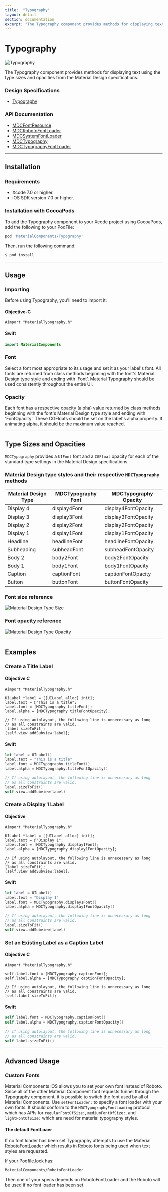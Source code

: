 ```yaml
---
title:  "Typography"
layout: detail
section: documentation
excerpt: "The Typography component provides methods for displaying text using the type sizes and opacities from the Material Design specifications."
---
```

# Typography

![Typography](docs/assets/typography_screenshot.png)
<!--{: .ios-screenshot .right }-->

The Typography component provides methods for displaying text using the type sizes and opacities
from the Material Design specifications.
<!--{: .intro }-->

### Design Specifications

<ul class="icon-list">
<li class="icon-link"><a href="https://www.google.com/design/spec/style/typography.html">Typography</a></li>
</ul>

### API Documentation

<ul class="icon-list">
<li class="icon-link"><a href="/apidocs/Typography/Classes/MDCFontResource.html">MDCFontResource</a></li>
<li class="icon-link"><a href="/apidocs/Typography/Classes/MDCRobotoFontLoader.html">MDCRobotoFontLoader</a></li>
<li class="icon-link"><a href="/apidocs/Typography/Classes.html#/c:objc(cs)MDCSystemFontLoader">MDCSystemFontLoader</a></li>
<li class="icon-link"><a href="/apidocs/Typography/Classes/MDCTypography.html">MDCTypography</a></li>
<li class="icon-link"><a href="/apidocs/Typography/Protocols/MDCTypographyFontLoader.html">MDCTypographyFontLoader</a></li>
</ul>


- - -

## Installation

### Requirements

- Xcode 7.0 or higher.
- iOS SDK version 7.0 or higher.

### Installation with CocoaPods

To add the Typography component to your Xcode project using CocoaPods, add the following to your
PodFile:

~~~ bash
pod 'MaterialComponents/Typography'
~~~

Then, run the following command:

~~~ bash
$ pod install
~~~


- - -

## Usage

### Importing

Before using Typography, you'll need to import it:

<!--<div class="material-code-render" markdown="1">-->
#### Objective-C

~~~ objc
#import "MaterialTypography.h"
~~~

#### Swift
~~~ swift
import MaterialComponents
~~~
<!--</div>-->

### Font
Select a font most appropriate to its usage and set it as your label's font. All fonts are returned
from class methods beginning with the font's Material Design type style and ending with 'Font'.
Material Typography should be used consistently throughout the entire UI.

### Opacity
Each font has a respective opacity (alpha) value returned by class methods beginning with the
font's Material Design type style and ending with 'FontOpacity'. These CGFloats should be set on the
label's alpha property. If animating alpha, it should be the maximum value reached.

- - -

## Type Sizes and Opacities

`MDCTypography` provides a `UIFont` font and a `CGFloat` opacity for each of the standard type
settings in the Material Design specifications.

### Material Design type styles and their respective `MDCTypography` methods

| Material Design Type | MDCTypography Font | MDCTypography Opacity |
| -------------------- | ------------------ | --------------------- |
| Display 4 | display4Font | display4FontOpacity |
| Display 3 | display3Font | display3FontOpacity |
| Display 2 | display2Font | display2FontOpacity |
| Display 1 | display1Font | display1FontOpacity |
| Headline | headlineFont | headlineFontOpacity |
| Subheading | subheadFont | subheadFontOpacity |
| Body 2 | body2Font | body2FontOpacity |
| Body 1 | body1Font | body1FontOpacity |
| Caption | captionFont | captionFontOpacity |
| Button | buttonFont | buttonFontOpacity |
<!--{: .data-table }-->

### Font size reference
![Material Design Type Size](docs/assets/style_typography_styles_scale.png "Shows the Material Design font
                             sizes")
<!--{: .illustration }-->

### Font opacity reference
![Material Design Type Opacity](docs/assets/style_typography_styles_contrast.png "Shows the Material Design font
                                opacities")
<!--{: .illustration }-->

- - -

## Examples

### Create a Title Label

<!--<div class="material-code-render" markdown="1">-->

#### Objective C

~~~ objc
#import "MaterialTypography.h"

UILabel *label = [[UILabel alloc] init];
label.text = @"This is a title";
label.font = [MDCTypography titleFont];
label.alpha = [MDCTypography titleFontOpacity];

// If using autolayout, the following line is unnecessary as long
// as all constraints are valid.
[label sizeToFit];
[self.view addSubview:label];

~~~

#### Swift

~~~ swift
let label = UILabel()
label.text = "This is a title"
label.font = MDCTypography.titleFont()
label.alpha = MDCTypography.titleFontOpacity()

// If using autolayout, the following line is unnecessary as long
// as all constraints are valid.
label.sizeToFit()
self.view.addSubview(label)
~~~
<!--</div>-->

### Create a Display 1 Label

<!--<div class="material-code-render" markdown="1">-->

#### Objective

~~~ objc
#import "MaterialTypography.h"

UILabel *label = [[UILabel alloc] init];
label.text = @"Display 1";
label.font = [MDCTypography display1Font];
label.alpha = [MDCTypography display1FontOpacity];

// If using autolayout, the following line is unnecessary as long
// as all constraints are valid.
[label sizeToFit];
[self.view addSubview:label];

~~~

#### Swift

~~~ swift
let label = UILabel()
label.text = "Display 1"
label.font = MDCTypography.display1Font()
label.alpha = MDCTypography.display1FontOpacity()

// If using autolayout, the following line is unnecessary as long
// as all constraints are valid.
label.sizeToFit()
self.view.addSubview(label)
~~~
<!--</div>-->

### Set an Existing Label as a Caption Label

<!--<div class="material-code-render" markdown="1">-->

#### Objective C

~~~ objc
#import "MaterialTypography.h"

self.label.font = [MDCTypography captionFont];
self.label.alpha = [MDCTypography captionFontOpacity];

// If using autolayout, the following line is unnecessary as long
// as all constraints are valid.
[self.label sizeToFit];
~~~

#### Swift

~~~ swift
self.label.font = MDCTypography.captionFont()
self.label.alpha = MDCTypography.captionFontOpacity()

// If using autolayout, the following line is unnecessary as long
// as all constraints are valid.
self.label.sizeToFit()
~~~
<!--</div>-->


- - -

## Advanced Usage

### Custom Fonts
Material Components iOS allows you to set your own font instead of Roboto. Since
all of the other Material Component font requests funnel through the Typography
component, it is possible to switch the font used by all of Material Components.
Use `setFontLoader:` to specify a font loader with your own fonts. It should
conform to the `MDCTypographyFontLoading` protocol which has APIs for
`regularFontOfSize:`, `mediumFontOfSize:`, and `lightFontOfSize:` which are need
for material typography styles.

#### The default FontLoaer
If no font loader has been set Typography attempts to use the Material
[RobotoFontLoader](https://github.com/google/material-components-ios/tree/develop/components/FontDiskLoader)
which results in Roboto fonts being used when text styles are requested.

If your Podfile.lock has:
~~~ bash
MaterialComponents/RobotoFontLoader
~~~
Then one of your specs depends on RobotoFontLoader and the Roboto will be used
if no font loader has been set.
